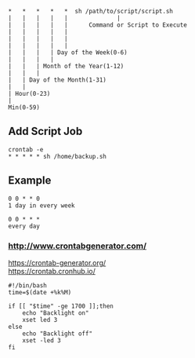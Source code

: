 ```
*   *   *   *   *  sh /path/to/script/script.sh
|   |   |   |   |              |
|   |   |   |   |      Command or Script to Execute        
|   |   |   |   |
|   |   |   |   |
|   |   |   |   |
|   |   |   | Day of the Week(0-6)
|   |   |   |
|   |   | Month of the Year(1-12)
|   |   |
|   | Day of the Month(1-31)  
|   |
| Hour(0-23)  
|
Min(0-59)
```

## Add Script Job
```
crontab -e
* * * * * sh /home/backup.sh
```

## Example
```
0 0 * * 0
1 day in every week

0 0 * * *
every day
```

### http://www.crontabgenerator.com/ <br>


 https://crontab-generator.org/ <br>
 https://crontab.cronhub.io/




```
#!/bin/bash
time=$(date +%k%M)

if [[ "$time" -ge 1700 ]];then
    echo "Backlight on"
    xset led 3
else
    echo "Backlight off"
    xset -led 3
fi
```
